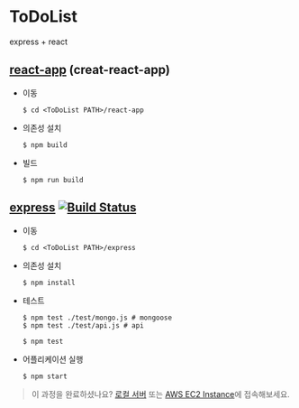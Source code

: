 # ToDoList

express + react

## [react-app](./react-app) (creat-react-app)

- 이동
  ```
  $ cd <ToDoList PATH>/react-app
  ```

- 의존성 설치
  ```
  $ npm build
  ```

- 빌드
  ```
  $ npm run build
  ```

## [express](./express) [![Build Status](https://travis-ci.org/bum752/Oh-My-App.svg)](https://travis-ci.org/bum752/Oh-My-App)

- 이동
  ```
  $ cd <ToDoList PATH>/express
  ```

- 의존성 설치
  ```
  $ npm install
  ```

- 테스트
  ```
  $ npm test ./test/mongo.js # mongoose
  $ npm test ./test/api.js # api

  $ npm test
  ```

- 어플리케이션 실행
  ```
  $ npm start
  ```

> 이 과정을 완료하셨나요? [로컬 서버](http://localhost:3000/) 또는 [AWS EC2 Instance](#)에 접속해보세요.
